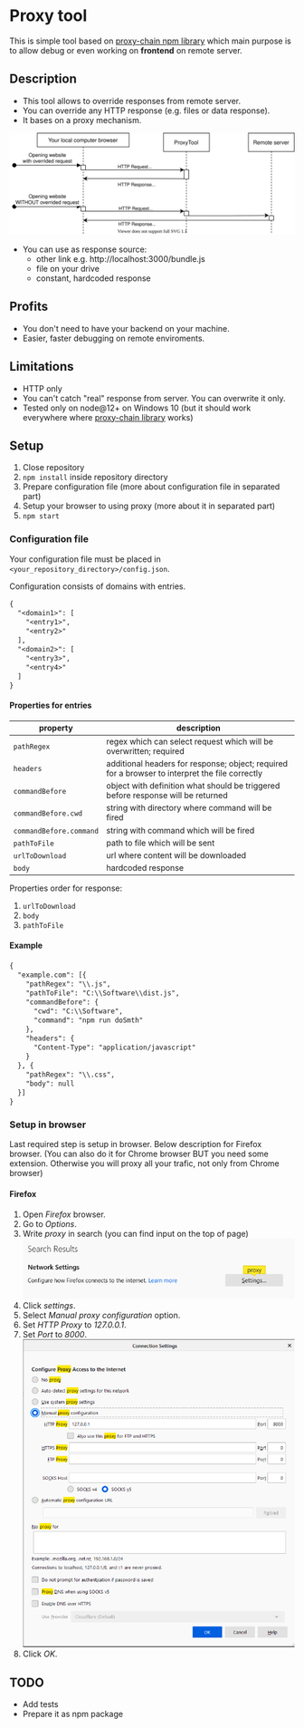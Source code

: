 # Proxy tool

This is simple tool based on [proxy-chain npm library](https://github.com/apify/proxy-chain) which main purpose is to allow debug or even working on **frontend** on remote server.

## Description

- This tool allows to override responses from remote server. 
- You can override any HTTP response (e.g. files or data response).
- It bases on a proxy mechanism.

![Sequence diagram](./docs/sequenceDiagram.svg)

- You can use as response source:
  - other link e.g. http://localhost:3000/bundle.js
  - file on your drive
  - constant, hardcoded response

## Profits

- You don't need to have your backend on your machine.
- Easier, faster debugging on remote enviroments.

## Limitations

- HTTP only
- You can't catch "real" response from server. You can overwrite it only.
- Tested only on node@12+ on Windows 10 (but it should work everywhere where [proxy-chain library](https://github.com/apify/proxy-chain) works)

## Setup

1. Close repository
2. `npm install` inside repository directory
3. Prepare configuration file (more about configuration file in separated part)
4. Setup your browser to using proxy (more about it in separated part)
5. `npm start`

### Configuration file

Your configuration file must be placed in `<your_repository_directory>/config.json`.

Configuration consists of domains with entries.

```
{
  "<domain1>": [
    "<entry1>",
    "<entry2>"
  ],
  "<domain2>": [
    "<entry3>",
    "<entry4>"
  ]
}
```

#### Properties for entries

property | description
--- | --- 
`pathRegex` | regex which can select request which will be overwritten; required
`headers` | additional headers for response; object; required for a browser to interpret the file correctly
`commandBefore` | object with definition what should be triggered before response will be returned
`commandBefore.cwd` | string with directory where command will be fired
`commandBefore.command` | string with command which will be fired
`pathToFile` | path to file which will be sent
`urlToDownload` | url where content will be downloaded
`body` | hardcoded response

Properties order for response:
1. `urlToDownload`
2. `body`
3. `pathToFile`

#### Example

```
{
  "example.com": [{
    "pathRegex": "\\.js",
    "pathToFile": "C:\\Software\\dist.js",
    "commandBefore": {
      "cwd": "C:\\Software",
      "command": "npm run doSmth"
    },
    "headers": {
      "Content-Type": "application/javascript"
    }
  }, {
    "pathRegex": "\\.css",
    "body": null
  }]
}
```

### Setup in browser

Last required step is setup in browser. Below description for Firefox browser. (You can also do it for Chrome browser BUT you need some extension. Otherwise you will proxy all your trafic, not only from Chrome browser)

#### Firefox

1. Open *Firefox* browser.
2. Go to *Options*.
3. Write *proxy* in search (you can find input on the top of page)
![Firefox proxy 1](./docs/proxy1.png)
4. Click *settings*.
5. Select *Manual proxy configuration* option.
6. Set *HTTP Proxy* to *127.0.0.1*.
7. Set *Port* to *8000*.
![Firefox proxy 2](./docs/proxy2.png) 
8. Click *OK*.

## TODO

- Add tests
- Prepare it as npm package